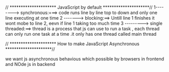 //    ********************* JavaScript by default   *********************//
    1--------> synchronous:===> code runs line by line top to down and only one line executing at one time
    2 -------> blocking:==>  Untill line 1 finishes it wont mobe to line 2, eevn if line 1 taking too much time
    3 ---------> single threaded:==> thread is  a process that js can use to run a task , each thread can only run one task at a time .it only has one thread called main thread 


//    ********************* How to make JavaScript Asynchronous   *********************//

we want js asynchronous  behavious which possible  by browsers in frontend and NOde js in backend